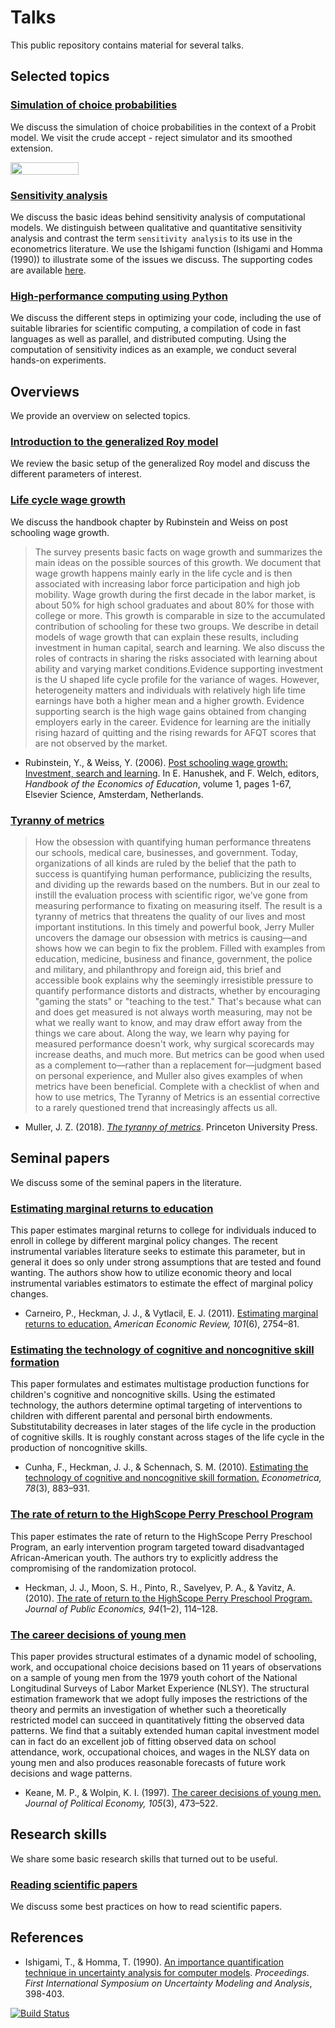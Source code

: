 ﻿# Talks

This public repository contains material for several talks.

## Selected topics

### [Simulation of choice probabilities](https://github.com/HumanCapitalAnalysis/talks/blob/master/selected-topics/01-simulation-choice-probabilities/slides.pdf)

We discuss the simulation of choice probabilities in the context of a Probit model. We visit the crude accept - reject simulator and its smoothed extension.

<a href="https://nbviewer.jupyter.org/github/HumanCapitalAnalysis/talks/blob/master/selected-topics/01-simulation-choice-probabilities/notebook.ipynb"
   target="_parent">
   <img align="center"
  src="https://raw.githubusercontent.com/jupyter/design/master/logos/Badges/nbviewer_badge.png"
      width="109" height="20">
</a>

### [Sensitivity analysis](https://github.com/HumanCapitalAnalysis/talks/blob/master/selected-topics/02-sensitivity-analysis/slides.pdf)

We discuss the basic ideas behind sensitivity analysis of computational models. We distinguish between qualitative and quantitative sensitivity analysis and contrast the term ``sensitivity analysis`` to its use in the econometrics literature. We use the Ishigami function (Ishigami and Homma (1990)) to illustrate some of the issues we discuss. The supporting codes are available [here](https://github.com/HumanCapitalAnalysis/talks/blob/master/selected-topics/02-sensitivity-analysis/python/ishigami.py).

### [High-performance computing using Python](https://github.com/HumanCapitalAnalysis/talks/blob/master/selected-topics/03-high-performance-python/slides.pdf)

We discuss the different steps in optimizing your code, including the use of suitable libraries for scientific computing, a compilation of code in fast languages as well as parallel, and distributed computing. Using the computation of sensitivity indices as an example, we conduct several hands-on experiments.

## Overviews

We provide an overview on selected topics.

### [Introduction to the generalized Roy model](https://github.com/HumanCapitalAnalysis/talks/blob/master/overviews/01-intro-generalized-roy/slides.pdf)

We review the basic setup of the generalized Roy model and discuss the different parameters of interest.

### [Life cycle wage growth](https://github.com/HumanCapitalAnalysis/talks/blob/master/overviews/02-life-cycle-wages/slides.pdf)

We discuss the handbook chapter by Rubinstein and Weiss on post schooling wage growth.

> The survey presents basic facts on wage growth and summarizes the main ideas on the possible sources of this growth. We document that wage growth happens mainly early in the life cycle and is then associated with increasing labor force participation and high job mobility. Wage growth during the first decade in the labor market, is about 50% for high school graduates and about 80% for those with college or more. This growth is comparable in size to the accumulated contribution of schooling for these two groups. We describe in detail models of wage growth that can explain these results, including investment in human capital, search and learning. We also discuss the roles of contracts
in sharing the risks associated with learning about ability and varying market conditions.Evidence supporting investment is the U shaped life cycle profile for the variance of wages. However, heterogeneity matters and individuals with relatively high life time earnings have both a higher mean and a higher growth. Evidence supporting search is the high wage gains obtained from changing employers early in the career. Evidence for learning are the initially rising hazard of quitting and the rising rewards for AFQT scores that are not observed by the market.

* Rubinstein, Y., & Weiss, Y. (2006). [Post schooling wage growth: Investment, search and learning](https://www.sciencedirect.com/science/article/pii/S1574069206010014). In E. Hanushek, and F. Welch, editors, *Handbook of the Economics of Education*, volume 1, pages 1-67, Elsevier Science, Amsterdam, Netherlands.

### [Tyranny of metrics](https://github.com/HumanCapitalAnalysis/talks/blob/master/overviews/03-tyranny-of-metrics/slides.pdf)

>How the obsession with quantifying human performance threatens our schools, medical care, businesses, and government. Today, organizations of all kinds are ruled by the belief that the path to success is quantifying human performance, publicizing the results, and dividing up the rewards based on the numbers. But in our zeal to instill the evaluation process with scientific rigor, we've gone from measuring performance to fixating on measuring itself. The result is a tyranny of metrics that threatens the quality of our lives and most important institutions. In this timely and powerful book, Jerry Muller uncovers the damage our obsession with metrics is causing―and shows how we can begin to fix the problem. Filled with examples from education, medicine, business and finance, government, the police and military, and philanthropy and foreign aid, this brief and accessible book explains why the seemingly irresistible pressure to quantify performance distorts and distracts, whether by encouraging "gaming the stats" or "teaching to the test." That's because what can and does get measured is not always worth measuring, may not be what we really want to know, and may draw effort away from the things we care about. Along the way, we learn why paying for measured performance doesn't work, why surgical scorecards may increase deaths, and much more. But metrics can be good when used as a complement to―rather than a replacement for―judgment based on personal experience, and Muller also gives examples of when metrics have been beneficial. Complete with a checklist of when and how to use metrics, The Tyranny of Metrics is an essential corrective to a rarely questioned trend that increasingly affects us all.

* Muller, J. Z. (2018). [*The tyranny of metrics*](https://press.princeton.edu/titles/11218.html). Princeton University Press.

## Seminal papers

We discuss some of the seminal papers in the literature.

### [Estimating marginal returns to education](https://github.com/HumanCapitalAnalysis/talks/blob/master/seminal-papers/01-Carneiro-al-2011/slides.pdf)

This paper estimates marginal returns to college for individuals induced to enroll in college by different marginal policy changes. The recent instrumental variables literature seeks to estimate this parameter, but in general it does so only under strong assumptions that are tested and found wanting. The authors show how to utilize economic theory and local instrumental variables estimators to estimate the effect of marginal policy changes.  

* Carneiro, P., Heckman, J. J., & Vytlacil, E. J. (2011). [Estimating marginal returns to education.](https://www.aeaweb.org/articles?id=10.1257/aer.101.6.2754) *American Economic Review, 101*(6), 2754–81.

### [Estimating the technology of cognitive and noncognitive skill formation](https://github.com/HumanCapitalAnalysis/talks/blob/master/seminal-papers/02-Cunha-al-2010/slides.pdf)

This paper formulates and estimates multistage production functions for children's cognitive and noncognitive skills.  Using the estimated technology, the authors determine optimal targeting of interventions to children with different parental and personal birth endowments. Substitutability decreases in later stages of the life cycle in the production of cognitive skills. It is roughly constant across stages of the life cycle in the production of noncognitive skills.

* Cunha, F., Heckman, J. J., & Schennach, S. M. (2010). [Estimating the technology of cognitive and noncognitive skill formation.](https://onlinelibrary.wiley.com/doi/abs/10.3982/ECTA6551) *Econometrica, 78*(3), 883–931.

### [The rate of return to the HighScope Perry Preschool Program](https://github.com/HumanCapitalAnalysis/talks/blob/master/seminal-papers/03-Heckman-al-2010/slides.pdf)

This paper estimates the rate of return to the HighScope Perry Preschool Program, an early intervention program targeted toward disadvantaged African-American youth. The authors try to explicitly address the compromising of the randomization protocol.

* Heckman, J. J., Moon, S. H., Pinto, R., Savelyev, P. A., & Yavitz, A. (2010). [The rate of return to the HighScope Perry Preschool Program.](https://www.sciencedirect.com/science/article/pii/S0047272709001418) *Journal of Public Economics, 94*(1–2), 114–128.

### [The career decisions of young men](https://github.com/HumanCapitalAnalysis/talks/blob/master/seminal-papers/04-Keane-al-1997/slides.pdf)

This paper provides structural estimates of a dynamic model of schooling, work, and occupational choice decisions based on 11 years of observations on a sample of young men from the 1979 youth cohort of the National Longitudinal Surveys of Labor Market Experience (NLSY). The structural estimation framework that we adopt fully imposes the restrictions of the theory and permits an investigation of whether such a theoretically restricted model can succeed in quantitatively fitting the observed data patterns. We find that a suitably extended human capital investment model can in fact do an excellent job of fitting observed data on school attendance, work, occupational choices, and wages in the NLSY data on young men and also produces reasonable forecasts of future work decisions and wage patterns.

* Keane, M. P., & Wolpin, K. I. (1997). [The career decisions of young men.](https://www.journals.uchicago.edu/doi/abs/10.1086/262080) *Journal of Political Economy, 105*(3), 473–522.

## Research skills

We share some basic research skills that turned out to be useful.

### [Reading scientific papers](https://github.com/HumanCapitalAnalysis/talks/blob/master/research-skills/01-reading-scientific-papers/slides.pdf)

We discuss some best practices on how to read scientific papers.


## References

* Ishigami, T., & Homma, T. (1990). [An importance quantification technique in uncertainty analysis for computer models](https://www.semanticscholar.org/paper/An-importance-quantification-technique-in-analysis-Ishigami-Homma/a7d1d9c6df6635592e8f572d62213d082523b7e9). *Proceedings. First International Symposium on Uncertainty Modeling and Analysis*, 398-403.

[![Build Status](https://travis-ci.org/HumanCapitalAnalysis/talks.svg?branch=master)](https://travis-ci.org/HumanCapitalAnalysis/talks)
